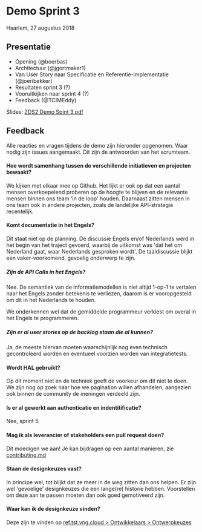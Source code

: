 # Demo Sprint 3

Haarlem, 27 augustus 2018

## Presentatie

- Opening (@boerbas)
- Architectuur (@jgortmaker1)
- Van User Story naar Specificatie en Referentie-implementatie (@joeribekker)
- Resultaten sprint 3 (?)
- Vooruitkijken naar sprint 4 (?)
- Feedback (@TCIMEddy)

Slides: [ZDS2 Demo Spint 3.pdf](/community/bestanden/zds2-demo-sprint-3.pdf)

## Feedback

Alle reacties en vragen tijdens de demo zijn hieronder opgenomen. Waar nodig zijn issues aangemaakt. Dit zijn de antwoorden van het scrumteam.

#### Hoe wordt samenhang tussen de verschillende initiatieven en projecten bewaakt?

We kijken met elkaar mee op Github. Het lijkt er ook op dat een aantal mensen
overkoepelend proberen op de hoogte te blijven en de relevante mensen binnen
ons team 'in de loop' houden. Daarnaast zitten mensen in ons team ook in
andere projecten, zoals de landelijke API-strategie recentelijk.

#### Komt documentatie in het Engels?

Dit staat niet op de planning. De discussie Engels en/of Nederlands werd in het
begin van het traject gevoerd, waarbij de uitkomst was 'dat het om Nederland
gaat, waar Nederlands gesproken wordt'. De taaldiscussie blijkt een
vaker-voorkomend, gevoelig onderwerp te zijn.

##### Zijn de API Calls in het Engels?

Nee. De semantiek van de informatiemodellen is niet altijd 1-op-1 te vertalen
naar het Engels zonder betekenis te verliezen, daarom is er vooropgesteld
om dit in het Nederlands te houden.

We onderkennen wel dat de gemiddelde programmeur verkiest om overal in het
Engels te programmeren.

##### Zijn er al user stories op de backlog staan die al kunnen?

Ja, de meeste hiervan moeten waarschijnlijk nog even technisch gecontroleerd
worden en eventueel voorzien worden van integratietests.

#### Wordt HAL gebruikt?

Op dit moment niet en de techniek geeft de voorkeur om dit niet te doen. We
zijn nog op zoek naar hoe we pagination willen afhandelen, aangezien ook binnen
de community de meningen verdeeld zijn.

#### Is er al gewerkt aan authenticatie en indentitificatie?

Nee, sprint 5.

#### Mag ik als leverancier of stakeholders een pull request doen?

Dit moedigen we aan! Je kan bijdragen op een aantal manieren, zie
[contributing.md](https://github.com/VNG-Realisatie/gemma-zaken/blob/master/CONTRIBUTING.md)

#### Staan de designkeuzes vast?

In principe wel, tot blijkt dat ze meer in de weg zitten dan ons helpen. Er zijn
wel 'gevoelige' designkeuzes die een lange(re) historie hebben. Voorstellen om
deze aan te passen moeten dan ook goed gemotiveerd zijn.

#### Waar kan ik de designkeuze vinden?

Deze zijn te vinden op
[ref.tst.vng.cloud > Ontwikkelaars > Ontwerpkeuzes](https://ref.tst.vng.cloud/developers/design-keuzes/)
